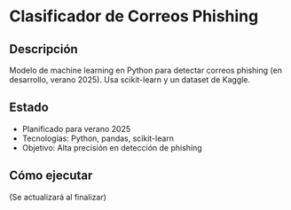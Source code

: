 # Clasificador de Correos Phishing
## Descripción
Modelo de machine learning en Python para detectar correos phishing (en desarrollo, verano 2025). Usa scikit-learn y un dataset de Kaggle.

## Estado
- Planificado para verano 2025
- Tecnologías: Python, pandas, scikit-learn
- Objetivo: Alta precisión en detección de phishing

## Cómo ejecutar
(Se actualizará al finalizar)

